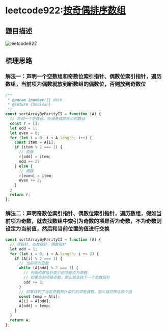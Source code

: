 # leetcode922:[按奇偶排序数组](https://leetcode-cn.com/problems/sort-array-by-parity-ii/)

## 题目描述

![leetcode922](https://blog-1256985533.cos.ap-nanjing.myqcloud.com/img/leetcode922_sortArrayByParityII.png)

## 梳理思路

### 解法一：声明一个空数组和奇数位索引指针、偶数位索引指针，遍历数组，当前项为偶数就放到新数组的偶数位，否则放到奇数位

```javascript
/**
 * @param {number[]} deck
 * @return {boolean}
 */
const sortArrayByParityII = function (A) {
  // 声明一个空数组，存储奇偶排序后的数组
  const r = [];
  let odd = 1;
  let even = 0;
  for (let i = 0; i < A.length; i++) {
    const item = A[i];
    if (item % 2 === 1) {
      // 奇数
      r[odd] = item;
      odd += 2;
    } else {
      // 偶数
      r[even] = item;
      even += 2;
    }
  }
  return r;
};
```

### 解法二：声明奇数位索引指针、偶数位索引指针，遍历数组，假如当前项为奇数，就去找数组中索引为奇数的项是否为奇数，不为奇数则设定为当前值，然后和当前位置的值进行交换

```javascript
const sortArrayByParityII = function (A) {
  // 双指针，奇数指针，偶数指针
  let odd = 1;
  for (let i = 0; i < A.length; i += 2) {
    if (A[i] % 2 === 1) {
      // 当前项为奇数
      while (A[odd] % 2 === 1) {
        // 判断奇数指针索引的项是否为奇数
        // 如果当前项是奇数，那么就去找下一个奇数指针
        odd += 2;
      }
      // 如果找到了当前奇数指针索引的项是偶数，那么就交换这两个值
      const temp = A[i];
      A[i] = A[odd];
      A[odd] = temp;
    }
  }
  return A;
};
```
